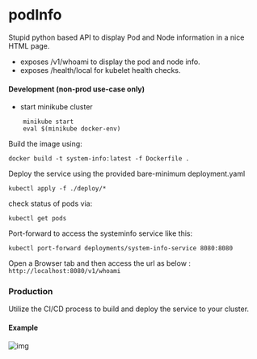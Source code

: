 # podInfo
Stupid python based API to display Pod and Node information in a nice HTML page.
 - exposes /v1/whoami to display the pod and node info.
 - exposes /health/local for kubelet health checks.



#### Development (non-prod use-case only)

- start minikube cluster
``` 
    minikube start
    eval $(minikube docker-env)
```
Build the image using:

```docker build -t system-info:latest -f Dockerfile .```

Deploy the service using the provided bare-minimum deployment.yaml

``` kubectl apply -f ./deploy/* ```

check status of pods via:

```kubectl get pods ```

Port-forward to access the systeminfo service like this:

```kubectl port-forward deployments/system-info-service 8080:8080```

Open a Browser tab and then access the url as below :
```http://localhost:8080/v1/whoami```

### Production 

Utilize the CI/CD process to build and deploy the service to your cluster.

#### Example

![img](assets/system-info.png)

